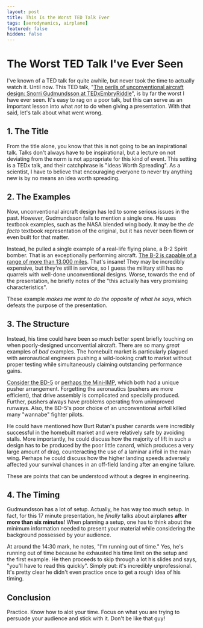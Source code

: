 ```yaml
---
layout: post
title: This Is the Worst TED Talk Ever
tags: [aerodynamics, airplane]
featured: false
hidden: false
---
```


# The Worst TED Talk I've Ever Seen

I've known of a TED talk for quite awhile, but never took the time to actually watch it.
Until now.
This TED talk, "[The perils of unconventional aircraft design: Snorri Gudmundsson at TEDxEmbryRiddle](https://www.youtube.com/watch?v=dUCFVXqondU)", is by far the worst I have ever seen.
It's easy to rag on a poor talk, but this can serve as an important lesson into what *not* to do when giving a presentation.
With that said, let's talk about what went wrong.

## 1. The Title

From the title alone, you know that this is not going to be an inspirational talk.
Talks don't always have to be inspirational, but a lecture on not deviating from the norm is not appropriate for this kind of event.
This setting is a TEDx talk, and their catchphrase is "Ideas Worth Spreading".
As a scientist, I have to believe that encouraging everyone to never try anything new is by no means an idea worth spreading.

## 2. The Examples

Now, unconventional aircraft design has led to some serious issues in the past.
However, Gudmundsson fails to mention a single one.
He uses textbook examples, such as the NASA blended wing body.
It may be the *de facto* textbook representation of the original, but it has never been flown or even built for that matter.

Instead, he pulled a single example of a real-life flying plane, a B-2 Spirit bomber.
That is an exceptionally performing aircraft.
[The B-2 is capable of a range of more than 13,000 miles](https://en.wikipedia.org/wiki/Northrop_Grumman_B-2_Spirit).
That's insane!
They may be incredibly expensive, but they're still in service, so I guess the military still has no quarrels with well-done unconventional designs.
Worse, towards the end of the presentation, he briefly notes of the "this actually has very promising characteristics".

These example *makes me want to do the opposite of what he says*, which defeats the purpose of the presentation.

## 3. The Structure

Instead, his time could have been so much better spent briefly touching on when poorly-designed unconvential aircraft.
There are so many *great* examples of *bad* examples.
The homebuilt market is particularly plagued with aeronautical engineers pushing a wild-looking craft to market without proper testing while simultaneously claiming outstanding performance gains.

[Consider the BD-5](https://en.wikipedia.org/wiki/Bede_BD-5) or [perhaps the Mini-IMP](https://en.wikipedia.org/wiki/Aerocar_Mini-IMP), which both had a unique pusher arrangement.
Forgetting the aeronautics (pushers are more efficient), that drive assembly is complicated and specially produced.
Further, pushers always have problems operating from unimproved runways.
Also, the BD-5's poor choice of an unconventional airfoil killed many "wannabe" fighter pilots.

He could have mentioned how Burt Rutan's pusher canards were incredibly successful in the homebuilt market and were relatively safe by avoiding stalls.
More importantly, he could discuss how the majority of lift in such a design has to be produced by the poor little canard, which produces a very large amount of drag, counteracting the use of a laminar airfoil in the main wing.
Perhaps he could discuss how the higher landing speeds adversely affected your survival chances in an off-field landing after an engine failure.

These are points that can be understood without a degree in engineering. 

## 4. The Timing

Gudmundsson has a lot of setup.
Actually, he has way too much setup.
In fact, for this 17 minute presentation, he *finally* talks about airplanes **after more than six minutes**!
When planning a setup, one has to think about the minimum information needed to present your material while considering the background possessed by your audience.

At around the 14:30 mark, he notes, "I'm running out of time."
Yes, he's running out of time because he exhausted his time limit on the setup and the first example.
He then proceeds to skip through a lot his slides and says, "you'll have to read this quickly".
Simply put: it's incredibly unprofessional.
It's pretty clear he didn't even practice once to get a rough idea of his timing.

## Conclusion

Practice.
Know how to alot your time.
Focus on what you are trying to persuade your audience and stick with it.
Don't be like that guy!

